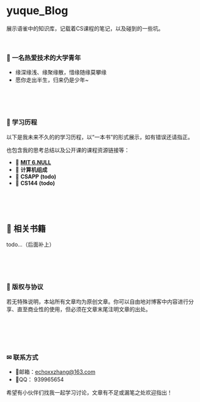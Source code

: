 # yuque_Blog
展示语雀中的知识库，记载着CS课程的笔记，以及碰到的一些坑。

<br>



### 🤵 一名热爱技术的大学青年

- 缘深缘浅、缘聚缘散，惜缘随缘莫攀缘
- 愿你走出半生，归来仍是少年~



<br><br><br>



### 📡 学习历程

以下是我未来不久的的学习历程，以“一本书”的形式展示，如有错误还请指正。



也包含我的思考总结以及公开课的课程资源链接等：



- 📡 [**MIT 6.NULL**](https://www.yuque.com/zehao-59ab2/missing/iszmpn)
- 🎥 **计算机组成**
- 🔫 **CSAPP** **(todo)**
- 📌 **CS144** **(todo)**



<br><br><br>

## 📓 相关书籍



todo...（后面补上）





<br><br><br>

### 🌟 版权与协议

若无特殊说明，本站所有文章均为原创文章。你可以自由地对博客中内容进行分享、直至商业性的使用，但必须在文章末尾注明文章的出处。

##  

##  

<br><br><br>

### ✉ 联系方式

- 🐼邮箱：[echoxxzhang@163.com](mailto:echoxxzhang@163.com)
- 🐧QQ：  939965654

希望有小伙伴们找我一起学习讨论，文章有不足或漏笔之处欢迎指出！





